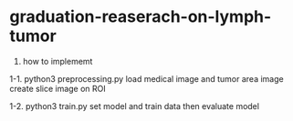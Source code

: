 # graduation-reaserach-on-lymph-tumor

1. how to implememt

1-1. python3 preprocessing.py
load medical image and tumor area image
create slice image on ROI

1-2. python3 train.py
set model and train data then evaluate model

